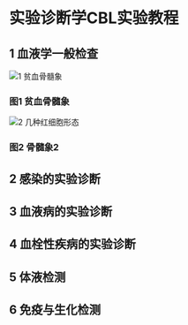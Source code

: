 # 实验诊断学CBL实验教程
## 1 血液学一般检查

![1 贫血骨髓象](http://pic.baike.soso.com/p/20130704/20130704145950-863815810.jpg)

### 图1 贫血骨髓象
![2 几种红细胞形态](https://img.91360.com/cms/uploadfile/2017/0216/20170216101208170.pngg)
### 图2 骨髓象2
## 2 感染的实验诊断

## 3 血液病的实验诊断

## 4 血栓性疾病的实验诊断

## 5 体液检测

## 6 免疫与生化检测
